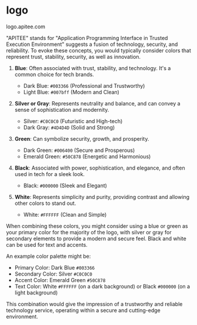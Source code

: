 # logo
logo.apitee.com


"APITEE" stands for "Application Programming Interface in Trusted Execution Environment" suggests a fusion of technology, security, and reliability. 
To evoke these concepts, you would typically consider colors that represent trust, stability, security, as well as innovation. 


1. **Blue**: Often associated with trust, stability, and technology. It's a common choice for tech brands.
   - Dark Blue: `#003366` (Professional and Trustworthy)
   - Light Blue: `#007bff` (Modern and Clean)

2. **Silver or Gray**: Represents neutrality and balance, and can convey a sense of sophistication and modernity.
   - Silver: `#C0C0C0` (Futuristic and High-tech)
   - Dark Gray: `#4D4D4D` (Solid and Strong)

3. **Green**: Can symbolize security, growth, and prosperity.
   - Dark Green: `#006400` (Secure and Prosperous)
   - Emerald Green: `#50C878` (Energetic and Harmonious)

4. **Black**: Associated with power, sophistication, and elegance, and often used in tech for a sleek look.
   - Black: `#000000` (Sleek and Elegant)

5. **White**: Represents simplicity and purity, providing contrast and allowing other colors to stand out.
   - White: `#FFFFFF` (Clean and Simple)

When combining these colors, you might consider using a blue or green as your primary color for the majority of the logo, with silver or gray for secondary elements to provide a modern and secure feel. Black and white can be used for text and accents.

An example color palette might be:

- Primary Color: Dark Blue `#003366`
- Secondary Color: Silver `#C0C0C0`
- Accent Color: Emerald Green `#50C878`
- Text Color: White `#FFFFFF` (on a dark background) or Black `#000000` (on a light background)

This combination would give the impression of a trustworthy and reliable technology service, operating within a secure and cutting-edge environment.

